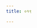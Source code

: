 ```yaml
---
title: ०१९

---
```

<div class="js_include" url="../vetAla-panchavimshatikA/012/"  newLevelForH1="2" includeTitle="false"> </div>